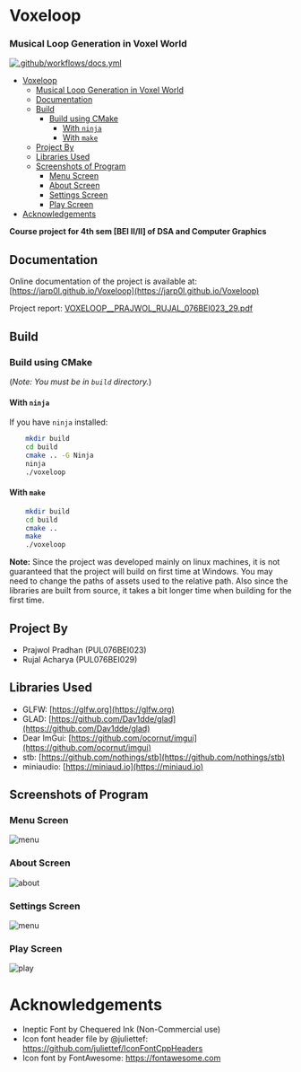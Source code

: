 # Voxeloop

### Musical Loop Generation in Voxel World

[![.github/workflows/docs.yml](https://github.com/jarp0l/Voxeloop/actions/workflows/docs.yml/badge.svg)](https://github.com/jarp0l/Voxeloop/actions/workflows/docs.yml)

- [Voxeloop](#voxeloop)
    - [Musical Loop Generation in Voxel World](#musical-loop-generation-in-voxel-world)
  - [Documentation](#documentation)
  - [Build](#build)
    - [Build using CMake](#build-using-cmake)
      - [With `ninja`](#with-ninja)
      - [With `make`](#with-make)
  - [Project By](#project-by)
  - [Libraries Used](#libraries-used)
  - [Screenshots of Program](#screenshots-of-program)
    - [Menu Screen](#menu-screen)
    - [About Screen](#about-screen)
    - [Settings Screen](#settings-screen)
    - [Play Screen](#play-screen)
- [Acknowledgements](#acknowledgements)

**Course project for 4th sem [BEI II/II] of DSA and Computer Graphics**

## Documentation
Online documentation of the project is available at: 
[https://jarp0l.github.io/Voxeloop](https://jarp0l.github.io/Voxeloop)


Project report: [VOXELOOP__PRAJWOL_RUJAL_076BEI023_29.pdf](https://github.com/jarp0l/Voxeloop/blob/main/VOXELOOP__PRAJWOL_RUJAL_076BEI023_29.pdf)

## Build
### Build using CMake

(*Note: You must be in `build` directory.*)

#### With `ninja`
If you have `ninja` installed:

```sh
    mkdir build
    cd build
    cmake .. -G Ninja
    ninja
    ./voxeloop
```

#### With `make`

```sh
    mkdir build
    cd build
    cmake ..
    make
    ./voxeloop
```

**Note:** Since the project was developed mainly on linux machines, it is not guaranteed that the project will build on first time at Windows. You may need to change the paths of assets used to the relative path. Also since the libraries are built from source, it takes a bit longer time when building for the first time.

## Project By
* Prajwol Pradhan (PUL076BEI023)
* Rujal Acharya (PUL076BEI029)
 
## Libraries Used

* GLFW: [https://glfw.org](https://glfw.org)
* GLAD: [https://github.com/Dav1dde/glad](https://github.com/Dav1dde/glad)
* Dear ImGui: [https://github.com/ocornut/imgui](https://github.com/ocornut/imgui)
* stb: [https://github.com/nothings/stb](https://github.com/nothings/stb)
* miniaudio: [https://miniaud.io](https://miniaud.io)

## Screenshots of Program
### Menu Screen

![menu](screenshots/menu.png)

### About Screen

![about](screenshots/about.png)

### Settings Screen

![menu](screenshots/settings.png)

### Play Screen

![play](screenshots/main.png)

# Acknowledgements
* Ineptic Font by  Chequered Ink (Non-Commercial use)
* Icon font header file by @juliettef: https://github.com/juliettef/IconFontCppHeaders
* Icon font by FontAwesome: https://fontawesome.com
